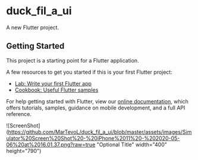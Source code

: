 # duck_fil_a_ui

A new Flutter project.

## Getting Started

This project is a starting point for a Flutter application.

A few resources to get you started if this is your first Flutter project:

- [Lab: Write your first Flutter app](https://flutter.dev/docs/get-started/codelab)
- [Cookbook: Useful Flutter samples](https://flutter.dev/docs/cookbook)

For help getting started with Flutter, view our
[online documentation](https://flutter.dev/docs), which offers tutorials,
samples, guidance on mobile development, and a full API reference.

![ScreenShot](https://github.com/MarTevoL/duck_fil_a_ui/blob/master/assets/images/Simulator%20Screen%20Shot%20-%20iPhone%2011%20-%202020-05-06%20at%2016.01.37.png?raw=true "Optional Title" width="400" height="790")
